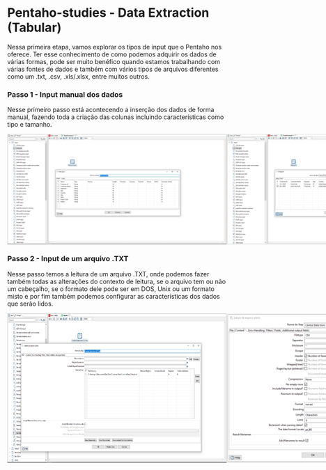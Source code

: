 # Pentaho-studies - Data Extraction (Tabular)

Nessa primeira etapa, vamos explorar os tipos de input que o Pentaho nos oferece.
Ter esse conhecimento de como podemos adquirir os dados de várias formas, pode ser muito benéfico quando estamos trabalhando com várias fontes de dados e também com vários tipos de arquivos diferentes como um .txt, .csv, .xls/.xlsx, entre muitos outros.

### Passo 1 - Input manual dos dados
Nesse primeiro passo está acontecendo a inserção dos dados de forma manual, fazendo toda a criação das colunas incluindo características como tipo e tamanho.
<div style="display: flex; flex-direction: 'row'; align-items: 'center';" align="center">
   <img src="./assets/Inserindo dados de forma manual_1.PNG">
   <img src="./assets/Inserindo dados de forma manual_2.PNG">
</div>

### Passo 2 - Input de um arquivo .TXT
Nesse passo temos a leitura de um arquivo .TXT, onde podemos fazer também todas as alterações do contexto de leitura, se o arquivo tem ou não um cabeçalho, se o formato dele pode ser em DOS, Unix ou um formato misto e por fim também podemos configurar as características dos dados que serão lidos.
<div style="display: flex; flex-direction: 'row'; align-items: 'center';" align="center">
   <img src="./assets/input TXT_1.PNG">
   <img src="./assets/input TXT_2.PNG">
   <img src="./assets/input TXT_3.PNG">
   
</div>